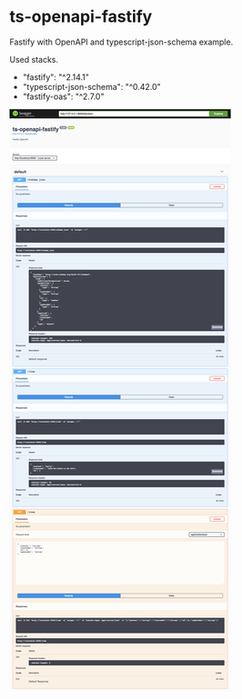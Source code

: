 # ts-openapi-fastify

Fastify with OpenAPI and typescript-json-schema example.

Used stacks.

- "fastify": "^2.14.1"
- "typescript-json-schema": "^0.42.0"
- "fastify-oas": "^2.7.0"

![still broken](/images/broken.png)
